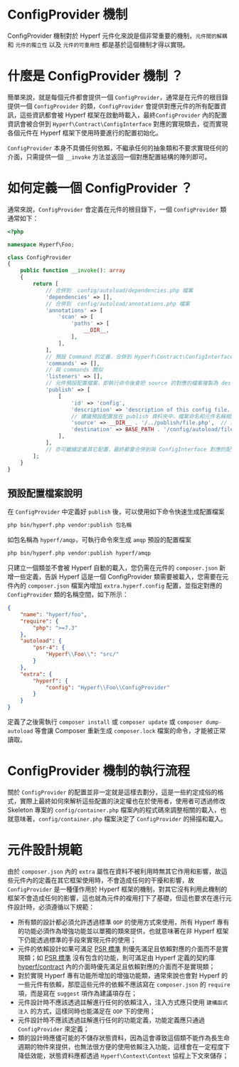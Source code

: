 # ConfigProvider 機制

ConfigProvider 機制對於 Hyperf 元件化來說是個非常重要的機制，`元件間的解耦` 和 `元件的獨立性` 以及 `元件的可重用性` 都是基於這個機制才得以實現。   

# 什麼是 ConfigProvider 機制 ？

簡單來說，就是每個元件都會提供一個 `ConfigProvider`，通常是在元件的根目錄提供一個 `ConfigProvider` 的類，`ConfigProvider` 會提供對應元件的所有配置資訊，這些資訊都會被 Hyperf 框架在啟動時載入，最終`ConfigProvider` 內的配置資訊會被合併到 `Hyperf\Contract\ConfigInterface` 對應的實現類去，從而實現各個元件在 Hyperf 框架下使用時要進行的配置初始化。   

`ConfigProvider` 本身不具備任何依賴，不繼承任何的抽象類和不要求實現任何的介面，只需提供一個 `__invoke` 方法並返回一個對應配置結構的陣列即可。

# 如何定義一個 ConfigProvider ？

通常來說，`ConfigProvider` 會定義在元件的根目錄下，一個 `ConfigProvider` 類通常如下：

```php
<?php

namespace Hyperf\Foo;

class ConfigProvider
{
    public function __invoke(): array
    {
        return [
            // 合併到  config/autoload/dependencies.php 檔案
            'dependencies' => [],
            // 合併到  config/autoload/annotations.php 檔案
            'annotations' => [
                'scan' => [
                    'paths' => [
                        __DIR__,
                    ],
                ],
            ],
            // 預設 Command 的定義，合併到 Hyperf\Contract\ConfigInterface 內，換個方式理解也就是與 config/autoload/commands.php 對應
            'commands' => [],
            // 與 commands 類似
            'listeners' => [],
            // 元件預設配置檔案，即執行命令後會把 source 的對應的檔案複製為 destination 對應的的檔案
            'publish' => [
                [
                    'id' => 'config',
                    'description' => 'description of this config file.', // 描述
                    // 建議預設配置放在 publish 資料夾中，檔案命名和元件名稱相同
                    'source' => __DIR__ . '/../publish/file.php',  // 對應的配置檔案路徑
                    'destination' => BASE_PATH . '/config/autoload/file.php', // 複製為這個路徑下的該檔案
                ],
            ],
            // 亦可繼續定義其它配置，最終都會合併到與 ConfigInterface 對應的配置儲存器中
        ];
    }
}
```

## 預設配置檔案說明

在 `ConfigProvider` 中定義好 `publish` 後，可以使用如下命令快速生成配置檔案

```bash
php bin/hyperf.php vendor:publish 包名稱
```

如包名稱為 `hyperf/amqp`，可執行命令來生成 `amqp` 預設的配置檔案
```bash
php bin/hyperf.php vendor:publish hyperf/amqp
```

只建立一個類並不會被 Hyperf 自動的載入，您仍需在元件的 `composer.json` 新增一些定義，告訴 Hyperf 這是一個 ConfigProvider 類需要被載入，您需要在元件內的 `composer.json` 檔案內增加 `extra.hyperf.config` 配置，並指定對應的 `ConfigProvider` 類的名稱空間，如下所示：

```json
{
    "name": "hyperf/foo",
    "require": {
        "php": ">=7.3"
    },
    "autoload": {
        "psr-4": {
            "Hyperf\\Foo\\": "src/"
        }
    },
    "extra": {
        "hyperf": {
            "config": "Hyperf\\Foo\\ConfigProvider"
        }
    }
}
```

定義了之後需執行 `composer install` 或 `composer update` 或 `composer dump-autoload` 等會讓 Composer 重新生成 `composer.lock` 檔案的命令，才能被正常讀取。   

# ConfigProvider 機制的執行流程

關於 `ConfigProvider` 的配置並非一定就是這樣去劃分，這是一些約定成俗的格式，實際上最終如何來解析這些配置的決定權也在於使用者，使用者可透過修改 Skeleton 專案的 `config/container.php` 檔案內的程式碼來調整相關的載入，也就意味著，`config/container.php` 檔案決定了 `ConfigProvider` 的掃描和載入。

# 元件設計規範

由於 `composer.json` 內的 `extra` 屬性在資料不被利用時無其它作用和影響，故這些元件內的定義在其它框架使用時，不會造成任何的干擾和影響，故`ConfigProvider` 是一種僅作用於 Hyperf 框架的機制，對其它沒有利用此機制的框架不會造成任何的影響，這也就為元件的複用打下了基礎，但這也要求在進行元件設計時，必須遵循以下規範：

- 所有類的設計都必須允許透過標準 `OOP` 的使用方式來使用，所有 Hyperf 專有的功能必須作為增強功能並以單獨的類來提供，也就意味著在非 Hyperf 框架下仍能透過標準的手段來實現元件的使用；
- 元件的依賴設計如果可滿足 [PSR 標準](https://www.php-fig.org/psr) 則優先滿足且依賴對應的介面而不是實現類；如 [PSR 標準](https://www.php-fig.org/psr) 沒有包含的功能，則可滿足由 Hyperf 定義的契約庫 [hyperf/contract](https://github.com/hyperf/contract) 內的介面時優先滿足且依賴對應的介面而不是實現類；
- 對於實現 Hyperf 專有功能所增加的增強功能類，通常來說也會對 Hyperf 的一些元件有依賴，那麼這些元件的依賴不應該寫在 `composer.json` 的 `require` 項，而是寫在 `suggest` 項作為建議項存在；
- 元件設計時不應該透過註解進行任何的依賴注入，注入方式應只使用 `建構函式注入` 的方式，這樣同時也能滿足在 `OOP` 下的使用；
- 元件設計時不應該透過註解進行任何的功能定義，功能定義應只通過 `ConfigProvider` 來定義； 
- 類的設計時應儘可能的不儲存狀態資料，因為這會導致這個類不能作為長生命週期的物件來提供，也無法很方便的使用依賴注入功能，這樣會在一定程度下降低效能，狀態資料應都透過 `Hyperf\Context\Context` 協程上下文來儲存；
